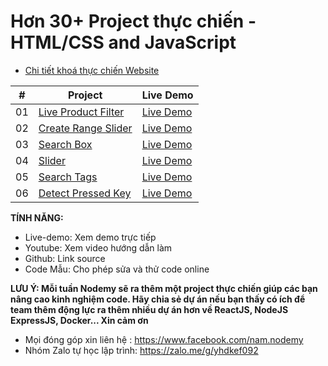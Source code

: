 # Hơn 30+ Project thực chiến - HTML/CSS and JavaScript

-   [Chi tiết khoá thực chiến Website](https://www.nodemy.vn/projects-html-css-js)

|  #  | Project                                                                                                                     | Live Demo                                                                         |
| :-: | --------------------------------------------------------------------------------------------------------------------------- | --------------------------------------------------------------------------------- |
| 01  | [Live Product Filter](https://www.nodemy.vn/projects/html-css-js/live-product-filter/)               |                  [Live Demo](https://www.nodemy.vn/projects/html-css-js/live-product-filter/)
| 02  | [Create Range Slider](https://github.com/namndwebdev/html-css-js-thuc-chien/tree/main/Create%20Range%20Slider)               |                  [Live Demo](https://www.nodemy.vn/projects/html-css-js/live-product-filter/)
| 03  | [Search Box](https://github.com/namndwebdev/html-css-js-thuc-chien/tree/main/Search%20Box)               |                  [Live Demo](https://www.nodemy.vn/projects/html-css-js/live-product-filter/)
| 04  | [Slider](https://github.com/namndwebdev/html-css-js-thuc-chien/tree/main/Slider)               |                  [Live Demo](https://www.nodemy.vn/projects/html-css-js/live-product-filter/)
| 05  | [Search Tags](https://github.com/namndwebdev/html-css-js-thuc-chien/tree/main/Search%20Tags)               |                  [Live Demo](https://www.nodemy.vn/projects/html-css-js/live-product-filter/)
| 06  | [Detect Pressed Key](https://github.com/namndwebdev/html-css-js-thuc-chien/tree/main/Detect%20Pressed%20Key)               |                  [Live Demo](https://www.nodemy.vn/projects/html-css-js/live-product-filter/)



**TÍNH NĂNG:**
- Live-demo: Xem demo trực tiếp
- Youtube: Xem video hướng dẫn làm
- Github: Link source
- Code Mẫu: Cho phép sửa và thử code online

**LƯU Ý: Mỗi tuần Nodemy sẽ ra thêm một project thực chiến giúp các bạn nâng cao kinh nghiệm code. Hãy chia sẻ dự án nếu bạn thấy có ích để team thêm động lực ra thêm nhiều dự án hơn về ReactJS, NodeJS ExpressJS, Docker... Xin cảm ơn**
- Mọi đóng góp xin liên hệ : https://www.facebook.com/nam.nodemy
- Nhóm Zalo tự học lập trình: https://zalo.me/g/yhdkef092


